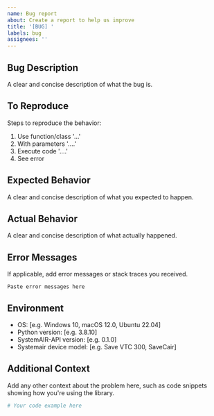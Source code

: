 ```yaml
---
name: Bug report
about: Create a report to help us improve
title: '[BUG] '
labels: bug
assignees: ''
---
```


## Bug Description
A clear and concise description of what the bug is.

## To Reproduce
Steps to reproduce the behavior:
1. Use function/class '...'
2. With parameters '....'
3. Execute code '....'
4. See error

## Expected Behavior
A clear and concise description of what you expected to happen.

## Actual Behavior
A clear and concise description of what actually happened.

## Error Messages
If applicable, add error messages or stack traces you received.

```
Paste error messages here
```

## Environment
 - OS: [e.g. Windows 10, macOS 12.0, Ubuntu 22.04]
 - Python version: [e.g. 3.8.10]
 - SystemAIR-API version: [e.g. 0.1.0]
 - Systemair device model: [e.g. Save VTC 300, SaveCair]

## Additional Context
Add any other context about the problem here, such as code snippets showing how you're using the library.

```python
# Your code example here
```